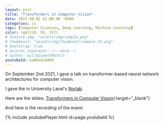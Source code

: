 ```yaml
---
layout: post
title: "Transformers in Computer Vision"
date: 2021-09-02 01:00:00 -0500
categories: cs
tags: [Computer Sciences, Deep Learning, Machine Learning]
color: rgb(110, 93, 157)
# feature-img: "assets/img/sample.png"
# thumbnail: "assets/img/thumbnail/sample-th.png"
# bootstrap: true
# excerpt_separator: <!--more-->
# author: willGuimontMartin
youtubeId: eaWXeXs8dh0
---
```

On September 2nd 2021, I gave a talk on transformer-based neural network architectures for computer vision.

I gave the in University Laval's [Norlab](https://norlab.ulaval.ca/).

Here are the slides: [Transformers in Computer Vision](/assets/presentations/TransformersInComputerVision.pdf){:target="_blank"}

And here is the recording of the event:

{% include youtubePlayer.html id=page.youtubeId %}
